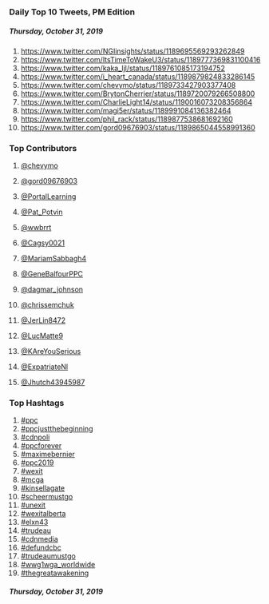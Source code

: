 ### Daily Top 10 Tweets, PM Edition
##### Thursday, October 31, 2019
 1) https://www.twitter.com/NGIinsights/status/1189695569293262849
 2) https://www.twitter.com/ItsTimeToWakeU3/status/1189777369831100416
 3) https://www.twitter.com/kaka_ljl/status/1189761085173194752
 4) https://www.twitter.com/i_heart_canada/status/1189879824833286145
 5) https://www.twitter.com/chevymo/status/1189733427903377408
 6) https://www.twitter.com/BrytonCherrier/status/1189720079266508800
 7) https://www.twitter.com/CharlieLight14/status/1190016073208356864
 8) https://www.twitter.com/magi5er/status/1189991084136382464
 9) https://www.twitter.com/phil_rack/status/1189877538681692160
10) https://www.twitter.com/gord09676903/status/1189865044558991360

### Top Contributors
  1) [@chevymo](https://www.twitter.com/chevymo)
  2) [@gord09676903](https://www.twitter.com/gord09676903)
  3) [@PortalLearning](https://www.twitter.com/PortalLearning)
  4) [@Pat_Potvin](https://www.twitter.com/Pat_Potvin)
  5) [@wwbrrt](https://www.twitter.com/wwbrrt)
  6) [@Cagsy0021](https://www.twitter.com/Cagsy0021)
  7) [@MariamSabbagh4](https://www.twitter.com/MariamSabbagh4)
  8) [@GeneBalfourPPC](https://www.twitter.com/GeneBalfourPPC)
  9) [@dagmar_johnson](https://www.twitter.com/dagmar_johnson)
 10) [@chrissemchuk](https://www.twitter.com/chrissemchuk)

 11) [@JerLin8472](https://www.twitter.com/JerLin8472)
 12) [@LucMatte9](https://www.twitter.com/LucMatte9)
 13) [@KAreYouSerious](https://www.twitter.com/KAreYouSerious)
 14) [@ExpatriateNl](https://www.twitter.com/ExpatriateNl)
 15) [@Jhutch43945987](https://www.twitter.com/Jhutch43945987)


### Top Hashtags

  1) [#ppc](https://www.twitter.com/hashtag/ppc)
  2) [#ppcjustthebeginning](https://www.twitter.com/hashtag/ppcjustthebeginning)
  3) [#cdnpoli](https://www.twitter.com/hashtag/cdnpoli)
  4) [#ppcforever](https://www.twitter.com/hashtag/ppcforever)
  5) [#maximebernier](https://www.twitter.com/hashtag/maximebernier)
  6) [#ppc2019](https://www.twitter.com/hashtag/ppc2019)
  7) [#wexit](https://www.twitter.com/hashtag/wexit)
  8) [#mcga](https://www.twitter.com/hashtag/mcga)
  9) [#kinsellagate](https://www.twitter.com/hashtag/kinsellagate)
 10) [#scheermustgo](https://www.twitter.com/hashtag/scheermustgo)
 11) [#unexit](https://www.twitter.com/hashtag/unexit)
 12) [#wexitalberta](https://www.twitter.com/hashtag/wexitalberta)
 13) [#elxn43](https://www.twitter.com/hashtag/elxn43)
 14) [#trudeau](https://www.twitter.com/hashtag/trudeau)
 15) [#cdnmedia](https://www.twitter.com/hashtag/cdnmedia)
 16) [#defundcbc](https://www.twitter.com/hashtag/defundcbc)
 17) [#trudeaumustgo](https://www.twitter.com/hashtag/trudeaumustgo)
 18) [#wwg1wga_worldwide](https://www.twitter.com/hashtag/wwg1wga_worldwide)
 19) [#thegreatawakening](https://www.twitter.com/hashtag/thegreatawakening)

##### Thursday, October 31, 2019

